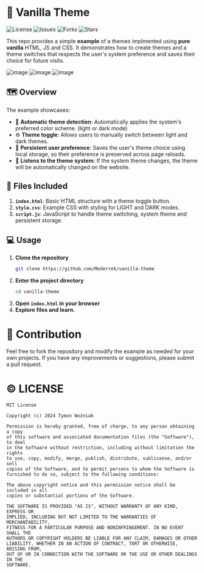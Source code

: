 # 🎨 Vanilla Theme

![License](https://img.shields.io/github/license/Moderrek/vanilla-theme)
![Issues](https://img.shields.io/github/issues/Moderrek/vanilla-theme)
![Forks](https://img.shields.io/github/forks/Moderrek/vanilla-theme)
![Stars](https://img.shields.io/github/stars/Moderrek/vanilla-theme)

This repo provides a simple **example** of a themes implmented using **pure vanilla** HTML, JS and CSS.
It demonstrates how to create themes and a theme switches that respects the user's
system preference and saves their choice for future visits.

![image](https://github.com/user-attachments/assets/9b5c158e-3d4c-46d7-9a9f-3b7f6ea1f07c)
![image](https://github.com/user-attachments/assets/2b64203d-6d14-4a96-99a4-3d65f7249ad2)
![image](https://github.com/user-attachments/assets/440adaca-394a-4500-8db8-7bc6ebcdf671)


## 🗺️ Overview

The example showcases:
- 🔎 **Automatic theme detection**: Automatically applies the system's preferred color scheme. (light or dark mode)
- ⚙️ **Theme toggle**: Allows users to manually switch between light and dark themes.
- 💾 **Persistent user preference**: Saves the user's theme choice using local storage, so their preference is preserved across page reloads.
- 👀 **Listens to the theme system**: If the system theme changes, the theme will be automatically changed on the website.

## 📂 Files Included

1. **`index.html`**: Basic HTML structure with a theme toggle button.
2. **`style.css`**: Example CSS with styling for LIGHT and DARK modes.
3. **`script.js`**: JavaScript to handle theme switching, system theme and persistent storage.

## 💻 Usage

1. **Clone the repository**
   ```sh
   git clone https://github.com/Moderrek/vanilla-theme
   ```
2. **Enter the project directory**
   ```sh
   cd vanilla-theme
   ```
3. **Open `index.html` in your browser**
4. **Explore files and learn.**

# 🤝 Contribution

Feel free to fork the repository and modify the example as needed for your own projects. If you have any improvements or suggestions, please submit a pull request.

# © LICENSE

```license
MIT License

Copyright (c) 2024 Tymon Woźniak

Permission is hereby granted, free of charge, to any person obtaining a copy
of this software and associated documentation files (the "Software"), to deal
in the Software without restriction, including without limitation the rights
to use, copy, modify, merge, publish, distribute, sublicense, and/or sell
copies of the Software, and to permit persons to whom the Software is
furnished to do so, subject to the following conditions:

The above copyright notice and this permission notice shall be included in all
copies or substantial portions of the Software.

THE SOFTWARE IS PROVIDED "AS IS", WITHOUT WARRANTY OF ANY KIND, EXPRESS OR
IMPLIED, INCLUDING BUT NOT LIMITED TO THE WARRANTIES OF MERCHANTABILITY,
FITNESS FOR A PARTICULAR PURPOSE AND NONINFRINGEMENT. IN NO EVENT SHALL THE
AUTHORS OR COPYRIGHT HOLDERS BE LIABLE FOR ANY CLAIM, DAMAGES OR OTHER
LIABILITY, WHETHER IN AN ACTION OF CONTRACT, TORT OR OTHERWISE, ARISING FROM,
OUT OF OR IN CONNECTION WITH THE SOFTWARE OR THE USE OR OTHER DEALINGS IN THE
SOFTWARE.
```

